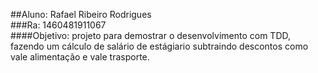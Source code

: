 ##Aluno: Rafael Ribeiro Rodrigues<br>
###Ra: 1460481911067<br>
####Objetivo: projeto para demostrar o desenvolvimento com TDD, fazendo um cálculo de salário de estágiario subtraindo descontos como vale alimentação e vale trasporte.

